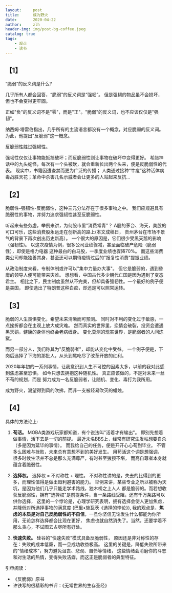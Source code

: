 ```yaml
---
layout:     post
title:      成为野火
date:       2020-04-22
author:     zlh
header-img: img/post-bg-coffee.jpeg
catalog: true
tags:
    - 观点
    - 读书
---
```

## 【1】 
“脆弱”的反义词是什么?

几乎所有人都会回答，“脆弱”的反义词是“强韧”。
但是强韧的物品虽不会损坏，但也不会变得更牢固。

正如"负"的反义词不是"零"，而是"正"。"脆弱"的反义词，也不应该仅仅是"强韧"。

纳西姆·塔雷伯指出，几乎所有的主流语言都没有一个概念，对应脆弱的反义词。
为此，他提出"反脆弱"这一概念。

反脆弱性胜过强韧性。

强韧性仅仅让事物能抵挡破坏；而反脆弱性则让事物在破坏中变得更好。
希腊神话中的九头蛇怪，每次有一个头被砍，就会重新长出两个头来，便是反脆弱性的代表。
现实中，书籍因遭查禁而更为广泛的传播；
人类通过接种“牛痘”这种活体病毒战胜天花；革命中杀害几名示威者会让更多的人站起来反抗... 


## 【2】 
脆弱性–强韧性-反脆弱性，这种三元分法存在于很多事物之中。
我们应规避具有脆弱性的事物，并努力追求强韧性甚至反脆弱性。

听起来有些务虚，举例来讲，为何股市里"消费常青"？
A股的茅台、海天，美股的可口可乐，这些消费股永远走在创新高的路上(本文成稿日，
贵州茅台在市场不景气的背景下再次创出历史新高）。
一个很大的原因是，它们很少受黑天鹅的影响（强韧性)。
以这次疫情为例，很多公司业绩骤减，甚至面临破产危险（脆弱性），即使是格力电器
这种最白的白马股，一季度业绩也骤降70%。
而这些消费类公司却能独善其身，甚至还可以期待疫情过后的"报复性消费"提振业绩。 

从政治制度来看，专制体制或许可以"集中力量办大事"。
但它是脆弱的，遇到昏庸的领导人便可能带来灾难。
想想看，中国古代多少朝代亡国是因为遇到了变态君主。
相比之下，民主制度虽然从不完美，但却具备强韧性。一个最好的例子便是美国，
即使选出了特朗普这种白痴，却还是可以照常运转。

## 【3】
脆弱的人生畏惧变化，希望未来清晰而可预测。
同时对不利的变化过于敏感，一点挫折都会在主观上放大成灾难。
然而真实的世界里，恋情会破裂，投资会遭遇黑天鹅，健康的身体也终会老病缠身。
变化莫测的现实世界，是脆弱者的人间炼狱。

而另一部分人，我们称其为"反脆弱者"，却能从变化中受益。
一个例子便是，下岗后选择了下海的那批人，从头到尾吃尽了改革开放的红利。

2020年年初的一系列事情，让我意识到人生不可控的因素太多，以前的我对此感到焦虑甚至恐惧。
如今只想去拥抱这种随机性。
真正应该做的，不是对未来一丝不苟的规划，而是
努力成为一名反脆弱者，让随机、变化、毒打为我所用。

成为野火，渴望得到风的吹拂，而非一支被轻易吹灭的蜡烛。

## 【4】
具体的方法论上:

1. **苟活。**
MOBA类游戏玩家都知道，有个说法叫"活着才有输出"。
即别先想着做事情，活下去是一切的前提。
最近未名BBS上，经常有研究生发帖想要自杀（多是因为延毕的事情）。
而我给自己的任务，便是开开心心苟到毕业。
不管多么困难与挫败，未来总有意想不到的美好发生。
用苟活这个词是想强调，
很多时候生活并不总是那么充满尊严，有时甚至狼狈不堪，
而高自尊者本身就蕴含着脆弱性。

2. **选择权。**
选择权 = 不对称性 + 理性。
不对称性讲的是，失去的比得到的更多，而理性值得是做出趋利避害的能力。
举例来讲，某些专业之所以被称为天坑，是因为他们几乎只能走学术路线，独木桥之上人人
都是脆弱的。而若想收获反脆弱性，拥有"选择权"是前提条件，当一条路线受阻，还有千万条路可以供你选择，
这里的一个悖论是，心理学研究表明，拥有选择会使人更加焦虑，并降低对所选择事物的满意度 (巴里•施瓦茨《选择的悖论》),
我的观点是，**焦虑的本质是对自己反脆弱性的不自信**，一旦你坚信无论发生什么都能为你所用，无论怎样选择都会比现在更好，
焦虑也就自然消失了。当然，还要学着不那么贪心，不试图去占尽所有好处。


3. **快速失败。**
硅谷的"快速失败"模式具备反脆弱性，
原因还是非对称性的存在：失败的成本低廉，而一旦成功收益极高。
这里的关键是，降低失败所带来的"情绪成本"，努力避免沮丧、悲观、自怜等情绪，
这些情绪会消磨你的斗志和对生活的热情，变得失败洁癖，而这正是脆弱者的典型特征。



引申阅读：
- 《反脆弱》原书
- 许铁写的很精彩的书评：《无常世界的生存圣经》


